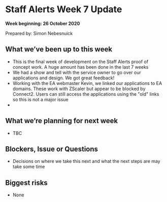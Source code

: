 # Staff Alerts Week 7 Update
**Week beginning: 26 October 2020** 

Prepared by: Simon Nebesnuick

## What we’ve been up to​ this week​

* This is the final week of development on the Staff Alerts proof of concept work. A huge amount has been done in the last 7 weeks
* We had a show and tell with the service owner to go over our applications and design. We got great feedback!
* Working with the EA webmaster Kevin, we linked our applications to EA domains. These work with ZScaler but appear to be blocked by Connect2. Users can still access the applications using the "old" links so this is not a major issue
* 

## What we’re planning for ​next week

* TBC

## Blockers, Issue or Questions

* Decisions on where we take this next and what the next steps are may take some time


## Biggest risks

* None

